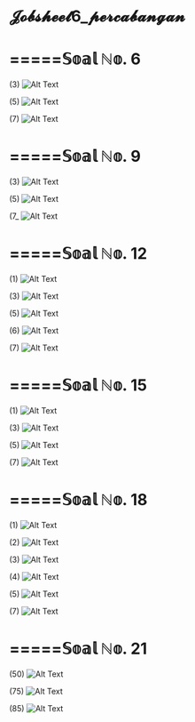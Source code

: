 # 𝓙𝓸𝓫𝓼𝓱𝓮𝓮𝓽6_𝓹𝓮𝓻𝓬𝓪𝓫𝓪𝓷𝓰𝓪𝓷

# =====𝕊𝕠𝕒𝕝 ℕ𝕠. 6
(3)
![Alt Text](https://github.com/Syihabuddinsanni/Jobsheet6_Percabangan/blob/master/6%20jwbn%203.png)


(5)
![Alt Text](https://github.com/Syihabuddinsanni/Jobsheet6_Percabangan/blob/master/6%20jwbn%205.png)


(7)
![Alt Text](https://github.com/Syihabuddinsanni/Jobsheet6_Percabangan/blob/master/6%20jwbn%207.png)


# =====𝕊𝕠𝕒𝕝 ℕ𝕠. 9
(3)
![Alt Text](https://github.com/Syihabuddinsanni/Jobsheet6_Percabangan/blob/master/8%20jwbn%203.png)


(5)
![Alt Text](https://github.com/Syihabuddinsanni/Jobsheet6_Percabangan/blob/master/8%20jwbn%205.png)


(7_
![Alt Text](https://github.com/Syihabuddinsanni/Jobsheet6_Percabangan/blob/master/8%20jwbn%207.png)


# =====𝕊𝕠𝕒𝕝 ℕ𝕠. 12
(1)
![Alt Text](https://github.com/Syihabuddinsanni/Jobsheet6_Percabangan/blob/master/12%20jwbn%201.png)

(3)
![Alt Text](https://github.com/Syihabuddinsanni/Jobsheet6_Percabangan/blob/master/12%20jwbn%203.png)

(5)
![Alt Text](https://github.com/Syihabuddinsanni/Jobsheet6_Percabangan/blob/master/12%20jwbn%205.png)

(6)
![Alt Text](https://github.com/Syihabuddinsanni/Jobsheet6_Percabangan/blob/master/12%20jwbn%206.png)

(7)
![Alt Text](https://github.com/Syihabuddinsanni/Jobsheet6_Percabangan/blob/master/12%20jwbn%207.png)



# =====𝕊𝕠𝕒𝕝 ℕ𝕠. 15
(1)
![Alt Text](https://github.com/Syihabuddinsanni/Jobsheet6_Percabangan/blob/master/15%20jwbn%201.png)


(3)
![Alt Text](https://github.com/Syihabuddinsanni/Jobsheet6_Percabangan/blob/master/15%20jwbn%203.png)

(5)
![Alt Text](https://github.com/Syihabuddinsanni/Jobsheet6_Percabangan/blob/master/15%20jwbn%205.png)

(7)
![Alt Text](https://github.com/Syihabuddinsanni/Jobsheet6_Percabangan/blob/master/15%20jwbn%207.png)


# =====𝕊𝕠𝕒𝕝 ℕ𝕠. 18
(1)
![Alt Text](https://github.com/Syihabuddinsanni/Jobsheet6_Percabangan/blob/master/18%20jwbn%201.png)

(2)
![Alt Text](https://github.com/Syihabuddinsanni/Jobsheet6_Percabangan/blob/master/18%20jwbn%202.png)


(3)
![Alt Text](https://github.com/Syihabuddinsanni/Jobsheet6_Percabangan/blob/master/18%20jwbn%203.png)


(4)
![Alt Text](https://github.com/Syihabuddinsanni/Jobsheet6_Percabangan/blob/master/18%20jwbn%204.png)

(5)
![Alt Text](https://github.com/Syihabuddinsanni/Jobsheet6_Percabangan/blob/master/18%20jwbn%205.png)

(7)
![Alt Text](https://github.com/Syihabuddinsanni/Jobsheet6_Percabangan/blob/master/18%20jwbn%207.png)

# =====𝕊𝕠𝕒𝕝 ℕ𝕠. 21

(50)
![Alt Text](https://github.com/Syihabuddinsanni/Jobsheet6_Percabangan/blob/master/21%20jwbn%2050.png)

(75)
![Alt Text](https://github.com/Syihabuddinsanni/Jobsheet6_Percabangan/blob/master/21%20jwbn%2075.png)

(85)
![Alt Text](https://github.com/Syihabuddinsanni/Jobsheet6_Percabangan/blob/master/21%20jwbn%2085.png)



